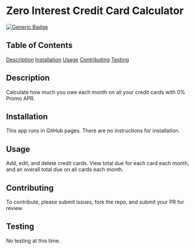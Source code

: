 # Zero Interest Credit Card Calculator

[![Generic Badge](https://img.shields.io/badge/license-Creative%20Commons%20license%20family-blue.svg)](https://shields.io/)

## Table of Contents

[Description](#description)
[Installation](#installation)
[Usage](#usage)
[Contributing](#contributing)
[Testing](#testing)

## Description

Calculate how much you owe each month on all your credit cards with 0% Promo APR.

## Installation

This app runs in GitHub pages. There are no instructions for installation.

## Usage

Add, edit, and delete credit cards. View total due for each card each month, and an overall total due on all cards each month.

## Contributing

To contribute, please submit issues, fork the repo, and submit your PR for review.

## Testing

No testing at this time.
